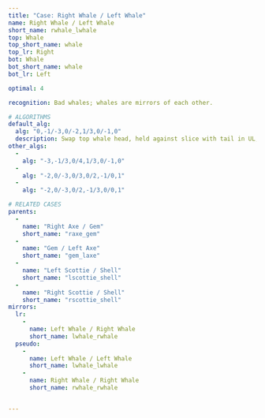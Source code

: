 ```yaml
---
title: "Case: Right Whale / Left Whale"
name: Right Whale / Left Whale
short_name: rwhale_lwhale
top: Whale
top_short_name: whale
top_lr: Right
bot: Whale
bot_short_name: whale
bot_lr: Left

optimal: 4

recognition: Bad whales; whales are mirrors of each other.

# ALGORITHMS
default_alg:
  alg: "0,-1/-3,0/-2,1/3,0/-1,0"
  description: Swap top whale head, held against slice with tail in UL, with full bottom whale in DR.
other_algs:
  -
    alg: "-3,-1/3,0/4,1/3,0/-1,0"
  -
    alg: "-2,0/-3,0/3,0/2,-1/0,1"
  -
    alg: "-2,0/-3,0/2,-1/3,0/0,1"

# RELATED CASES
parents:
  -
    name: "Right Axe / Gem"
    short_name: "raxe_gem"
  -
    name: "Gem / Left Axe"
    short_name: "gem_laxe"
  -
    name: "Left Scottie / Shell"
    short_name: "lscottie_shell"
  -
    name: "Right Scottie / Shell"
    short_name: "rscottie_shell"
mirrors:
  lr:
    -
      name: Left Whale / Right Whale
      short_name: lwhale_rwhale
  pseudo:
    -
      name: Left Whale / Left Whale
      short_name: lwhale_lwhale
    -
      name: Right Whale / Right Whale
      short_name: rwhale_rwhale


---
```


